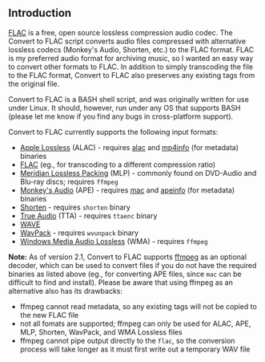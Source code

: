 ## Introduction

[FLAC](http://flac.sourceforge.net/) is a free, open source lossless compression audio codec. The Convert to FLAC script converts audio files compressed with alternative lossless codecs (Monkey's Audio, Shorten, etc.) to the FLAC format. FLAC is my preferred audio format for archiving music, so I wanted an easy way to convert other formats to FLAC. In addition to simply transcoding the file to the FLAC format, Convert to FLAC also preserves any existing tags from the original file.

Convert to FLAC is a BASH shell script, and was originally written for use under Linux. It should, however, run under any OS that supports BASH (please let me know if you find any bugs in cross-platform support).

Convert to FLAC currently supports the following input formats:

*   [Apple Lossless](http://en.wikipedia.org/wiki/Apple_Lossless) (ALAC) - requires [alac](http://craz.net/programs/itunes/alac.html) and [mp4info](http://mpeg4ip.sourceforge.net/) (for metadata) binaries
*   [FLAC](http://flac.sourceforge.net/) (eg., for transcoding to a different compression ratio)
*   [Meridian Lossless Packing](https://en.wikipedia.org/wiki/Meridian_Lossless_Packing) (MLP) - commonly found on DVD-Audio and Blu-ray discs; requires `ffmpeg`
*   [Monkey's Audio](http://www.monkeysaudio.com/) (APE) - requires [mac](http://www.supermmx.org/linux/mac/) and [apeinfo](http://legroom.net/software/apeinfo) (for metadata) binaries
*   [Shorten](http://www.etree.org/shnutils/shorten/) - requires `shorten` binary
*   [True Audio](http://www.true-audio.com/) (TTA) - requires `ttaenc` binary
*   [WAVE](http://en.wikipedia.org/wiki/WAV)
*   [WavPack](http://www.wavpack.com/) - requires `wvunpack` binary
*   [Windows Media Audio Lossless](https://en.wikipedia.org/wiki/Windows_Media_Audio#Windows_Media_Audio_Lossless) (WMA) - requires `ffmpeg`

**Note:** As of version 2.1, Convert to FLAC supports [ffmpeg](http://www.ffmpeg.org/) as an optional decoder, which can be used to convert files if you do not have the required binaries as listed above (eg., for converting APE files, since `mac` can be difficult to find and install). Please be aware that using ffmpeg as an alternative also has its drawbacks:

*   ffmpeg cannot read metadata, so any existing tags will not be copied to the new FLAC file
*   not all fomats are supported; ffmpeg can only be used for ALAC, APE, MLP, Shorten, WavPack, and WMA Lossless files
*   ffmpeg cannot pipe output directly to the `flac`, so the conversion process will take longer as it must first write out a temporary WAV file
